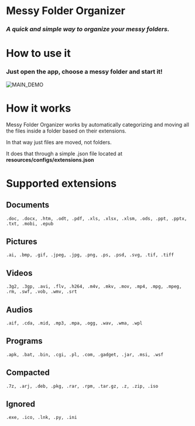 # Messy Folder Organizer
### *A quick and simple way to organize your messy folders.*


# How to use it
### Just open the app, choose a messy folder and start it!
![MAIN_DEMO](https://s7.gifyu.com/images/MFO1.1.gif)


# How it works
Messy Folder Organizer works by automatically categorizing and moving all the files inside a 
folder based on their extensions.

In that way just files are moved, not folders.

It does that through a simple .json file located at **resources/configs/extensions.json**

# Supported extensions

## Documents
    .doc, .docx, .htm, .odt, .pdf, .xls, .xlsx, .xlsm, .ods, .ppt, .pptx, .txt, .mobi, .epub

## Pictures
    .ai, .bmp, .gif, .jpeg, .jpg, .png, .ps, .psd, .svg, .tif, .tiff

## Videos
    .3g2, .3gp, .avi, .flv, .h264, .m4v, .mkv, .mov, .mp4, .mpg, .mpeg, .rm, .swf, .vob, .wmv, .srt

## Audios
    .aif, .cda, .mid, .mp3, .mpa, .ogg, .wav, .wma, .wpl

## Programs
    .apk, .bat, .bin, .cgi, .pl, .com, .gadget, .jar, .msi, .wsf

## Compacted
    .7z, .arj, .deb, .pkg, .rar, .rpm, .tar.gz, .z, .zip, .iso

## Ignored
    .exe, .ico, .lnk, .py, .ini
